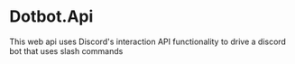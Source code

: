 # Dotbot.Api
This web api uses Discord's interaction API functionality to drive a discord bot that uses slash commands